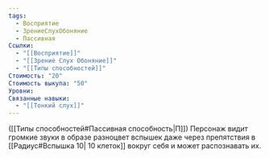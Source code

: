 ```yaml
---
tags:
  - Восприятие
  - ЗрениеСлухОбоняние
  - Пассивная
Ссылки:
  - "[[Восприятие]]"
  - "[[Зрение Слух Обоняние]]"
  - "[[Типы способностей]]"
Стоимость: "20"
Стоимость выкупа: "50"
Уровни: 
Связанные навыки:
  - "[[Тонкий слух]]"
---
```

([[Типы способностей#Пассивная способность|П]]) Персонаж видит громкие звуки в образе разноцвет вспышек даже через препятствия в [[Радиус#Вспышка 10| 10 клеток]] вокруг себя и может распознавать их.